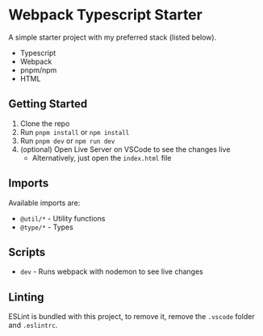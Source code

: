 # Webpack Typescript Starter

A simple starter project with my preferred stack (listed below).

-   Typescript
-   Webpack
-   pnpm/npm
-   HTML

## Getting Started

1. Clone the repo
2. Run `pnpm install` or `npm install`
3. Run `pnpm dev` or `npm run dev`
4. (optional) Open Live Server on VSCode to see the changes live
    - Alternatively, just open the `index.html` file

## Imports

Available imports are:

-   `@util/*` - Utility functions
-   `@type/*` - Types

## Scripts

-   `dev` - Runs webpack with nodemon to see live changes

## Linting

ESLint is bundled with this project, to remove it, remove the `.vscode` folder and `.eslintrc`.
